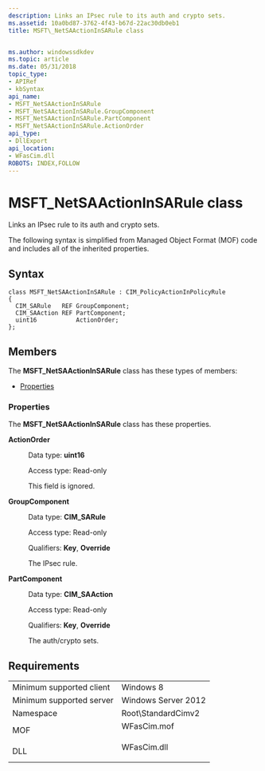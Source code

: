 ```yaml
---
description: Links an IPsec rule to its auth and crypto sets.
ms.assetid: 10a0bd87-3762-4f43-b67d-22ac30db0eb1
title: MSFT\_NetSAActionInSARule class


ms.author: windowssdkdev
ms.topic: article
ms.date: 05/31/2018
topic_type: 
- APIRef
- kbSyntax
api_name: 
- MSFT_NetSAActionInSARule
- MSFT_NetSAActionInSARule.GroupComponent
- MSFT_NetSAActionInSARule.PartComponent
- MSFT_NetSAActionInSARule.ActionOrder
api_type: 
- DllExport
api_location: 
- WFasCim.dll
ROBOTS: INDEX,FOLLOW
---
```


# MSFT\_NetSAActionInSARule class

Links an IPsec rule to its auth and crypto sets.

The following syntax is simplified from Managed Object Format (MOF) code and includes all of the inherited properties.

## Syntax

``` syntax
class MSFT_NetSAActionInSARule : CIM_PolicyActionInPolicyRule
{
  CIM_SARule   REF GroupComponent;
  CIM_SAAction REF PartComponent;
  uint16           ActionOrder;
};
```

## Members

The **MSFT\_NetSAActionInSARule** class has these types of members:

-   [Properties](#properties)

### Properties

The **MSFT\_NetSAActionInSARule** class has these properties.

<dl> <dt>

**ActionOrder**
</dt> <dd> <dl> <dt>

Data type: **uint16**
</dt> <dt>

Access type: Read-only
</dt> </dl>

This field is ignored.

</dd> <dt>

**GroupComponent**
</dt> <dd> <dl> <dt>

Data type: **CIM\_SARule**
</dt> <dt>

Access type: Read-only
</dt> <dt>

Qualifiers: **Key**, **Override**
</dt> </dl>

The IPsec rule.

</dd> <dt>

**PartComponent**
</dt> <dd> <dl> <dt>

Data type: **CIM\_SAAction**
</dt> <dt>

Access type: Read-only
</dt> <dt>

Qualifiers: **Key**, **Override**
</dt> </dl>

The auth/crypto sets.

</dd> </dl>

## Requirements



|                                     |                                                                                        |
|-------------------------------------|----------------------------------------------------------------------------------------|
| Minimum supported client<br/> | Windows 8<br/>                                                                   |
| Minimum supported server<br/> | Windows Server 2012<br/>                                                         |
| Namespace<br/>                | Root\\StandardCimv2<br/>                                                         |
| MOF<br/>                      | <dl> <dt>WFasCim.mof</dt> </dl> |
| DLL<br/>                      | <dl> <dt>WFasCim.dll</dt> </dl> |



 

 




